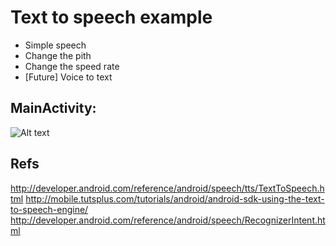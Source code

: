 Text to speech example
=============================

- Simple speech
- Change the pith
- Change the speed rate
- [Future] Voice to text

MainActivity:
----------------

![Alt text](https://googledrive.com/host/0B62SZ3WRM2R2MGp4UVppZmI4OTg/ttss_v_small.png)


Refs
------------

http://developer.android.com/reference/android/speech/tts/TextToSpeech.html
http://mobile.tutsplus.com/tutorials/android/android-sdk-using-the-text-to-speech-engine/
http://developer.android.com/reference/android/speech/RecognizerIntent.html